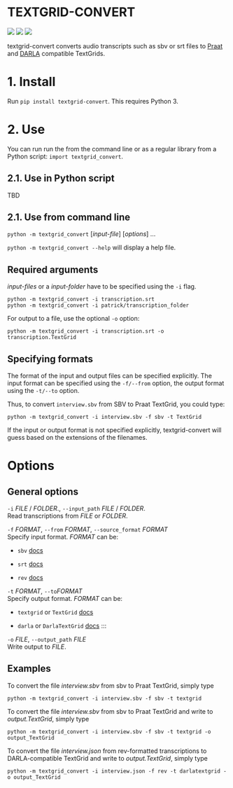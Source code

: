# TEXTGRID-CONVERT

![](https://github.com/patrickschu/textgrid-convert/workflows/Python%20package%20Ubuntu/badge.svg)
![](https://github.com/patrickschu/textgrid-convert/workflows/Python%20package%20MacOS/badge.svg)
![](https://github.com/patrickschu/textgrid-convert/workflows/Python%20package%20Windows/badge.svg)

textgrid-convert converts audio transcripts such as sbv or srt files to
[Praat](http://www.fon.hum.uva.nl/praat/) and [DARLA](http://darla.dartmouth.edu/) compatible TextGrids.

# 1\. Install

Run `pip install textgrid-convert`. This requires Python 3.

# 2\. Use

You can run run the from the command line or as a regular library from a
Python script: `import textgrid_convert`.

## 2.1. Use in Python script

TBD

## 2.1. Use from command line

`python -m textgrid_convert` \[*input-file*\] \[*options*\] …

`python -m textgrid_convert --help` will display a help file.

## Required arguments

*input-files* or a *input-folder* have to be specified using the `-i`
flag.

    python -m textgrid_convert -i transcription.srt
    python -m textgrid_convert -i patrick/transcription_folder

For output to a file, use the optional `-o` option:

    python -m textgrid_convert -i transcription.srt -o transcription.TextGrid 

## Specifying formats

The format of the input and output files can be specified explicitly.
The input format can be specified using the `-f/--from` option, the
output format using the `-t/--to` option.

Thus, to convert `interview.sbv` from SBV to Praat TextGrid, you could
type:

    python -m textgrid_convert -i interview.sbv -f sbv -t TextGrid

If the input or output format is not specified explicitly,
textgrid-convert will guess based on the extensions of the filenames.

# Options

## General options

`-i` *FILE* / *FOLDER*., `--input_path` *FILE* / *FOLDER*.  
Read transcriptions from *FILE* or *FOLDER*.

`-f` *FORMAT*, `--from` *FORMAT*, `--source_format` *FORMAT*  
Specify input format. *FORMAT* can be:

  - `sbv` [docs]()

  - `srt` [docs]()

  - `rev` [docs]()

`-t` *FORMAT*, `--to`*FORMAT*  
Specify output format. *FORMAT* can be:

  - `textgrid` or `TextGrid` [docs]()

  - `darla` or `DarlaTextGrid` [docs]() :::

`-o` *FILE*, `--output_path` *FILE*  
Write output to *FILE*.

## Examples

To convert the file *interview.sbv* from sbv to Praat TextGrid, simply
type

    python -m textgrid_convert -i interview.sbv -f sbv -t textgrid

To convert the file *interview.sbv* from sbv to Praat TextGrid and write
to *output.TextGrid*, simply type

    python -m textgrid_convert -i interview.sbv -f sbv -t textgrid -o output_TextGrid

To convert the file *interview.json* from rev-formatted transcriptions
to DARLA-compatible TextGrid and write to *output.TextGrid*, simply type

    python -m textgrid_convert -i interview.json -f rev -t darlatextgrid -o output_TextGrid
